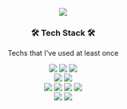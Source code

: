 <p align="center"><img src="https://capsule-render.cercel.app/api?type=slice&color=auto&height=300&section=header&text=Jungsu-Yun&fontsize=100"></p>

<h3 align="center"><g-emoji class="g-emoji" alias="hammer_and_wrench" fallback-src="https://github.githubassets.com/images/icons/emoji/unicode/1f6e0.png">🛠</g-emoji>
Tech Stack
<g-emoji class="g-emoji" alias="hammer_and_wrench" fallback-src="https://github.githubassets.com/images/icons/emoji/unicode/1f6e0.png">🛠</g-emoji>
</h3>
<p align="center">Techs that I've used at least once</p>

<p align="center" dir="auto">
	<img src="https://img.shields.io/badge/C++-3766AB?sytle=flat-square&logo=C%2B%2B&logoColor=white"/>
	<img src="https://img.shields.io/badge/C-3766AB?sytle=flat-square&logo=C&logoColor=white"/>
	<img src="https://img.shields.io/badge/Python-3766AB?sytle=flat-square&logo=python&logoColor=white"/><br>
	<img src="https://img.shields.io/badge/RaspberryPi-3766AB?sytle=flat-square&logo=RaspberryPi&logoColor=white"/>
	<img src="https://img.shields.io/badge/Arduino-3766AB?sytle=flat-square&logo=Arduino&logoColor=white"/><br>
	<img src="https://img.shields.io/badge/ROS-3766AB?sytle=flat-square&logo=ROS&logoColor=white"/>
	<img src="https://img.shields.io/badge/TensorFlow-3766AB?sytle=flat-square&logo=TensorFlow&logoColor=white"/>
	<img src="https://img.shields.io/badge/PyTorch-3766AB?sytle=flat-square&logo=PyTorch&logoColor=white"/>
	<img src="https://img.shields.io/badge/Flask-3766AB?sytle=flat-square&logo=Flask&logoColor=white"/><br>
	<img src="https://img.shields.io/badge/MySQL-3766AB?sytle=flat-square&logo=MySQL&logoColor=white"/>
	<img src="https://img.shields.io/badge/SQLServer-3766AB?sytle=flat-square&logo=MicrosoftSQLServer&logoColor=white"/>
</p>

